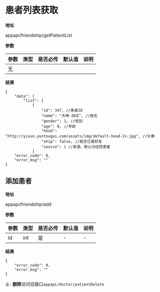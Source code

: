 患者列表获取
==============================

**地址**

appapi/friendship/getPatientList

**参数**



参数|类型|是否必传|默认值|说明|
---|---|----|----|----|
无|

**结果**

```
{
    "data": {
        "list": [
            {
                "id": 347, //患者ID
                "name": "大神-测试", //姓名
                "gender": 1, //性别
                "age": 0, //年龄
                "head": "http://yixun.yuntougui.com/assets/img/default-head-2x.jpg", //头像
                "ship": false, //是否已是好友
                "source": 1 //来源，默认为住院患者
            }
    "error_code": 0,
    "error_msg": ""
}
```

添加患者
---------------

**地址**

appapi/friendship/add

**参数**

参数|类型|是否必传|默认值|说明|
---|---|----|----|----|
id|int|是|-|-|

**结果**

```
{
    "error_code": 0,
    "error_msg": ""
}
```

`注:`
**删除**访问旧接口`appapi/doctor/patientDelete`